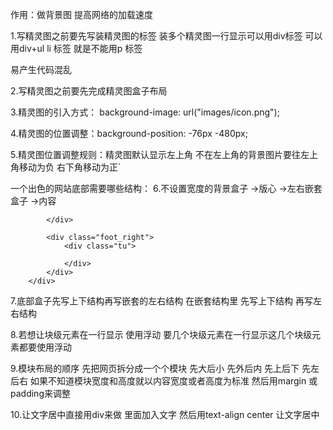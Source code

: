 <!-- footer精灵图部分 -->

作用：做背景图  提高网络的加载速度

1.写精灵图之前要先写装精灵图的标签  装多个精灵图一行显示可以用div标签  可以用div+ul li  标签  就是不能用p 标签  

易产生代码混乱

2.写精灵图之前要先完成精灵图盒子布局

3.精灵图的引入方式：  background-image: url("images/icon.png");

4.精灵图的位置调整：background-position: -76px -480px;

5.精灵图位置调整规则：精灵图默认显示左上角  不在左上角的背景图片要往左上角移动为负   右下角移动为正`



一个出色的网站底部需要哪些结构：
6.不设置宽度的背景盒子   ->版心  ->左右嵌套盒子  ->内容
<div class="footer">
        <div class="w foot">
            <div class="foot_left">
               
            </div>

            <div class="foot_right">
                <div class="tu">
                   
                </div>              
            </div>
        </div>
</div>

7.底部盒子先写上下结构再写嵌套的左右结构  在嵌套结构里   先写上下结构  再写左右结构

8.若想让块级元素在一行显示  使用浮动   要几个块级元素在一行显示这几个块级元素都要使用浮动

9.模块布局的顺序 先把网页拆分成一个个模块 先大后小 先外后内  先上后下  先左后右   如果不知道模块宽度和高度就以内容宽度或者高度为标准  然后用margin 或padding来调整

10.让文字居中直接用div来做   里面加入文字  然后用text-align  center   让文字居中